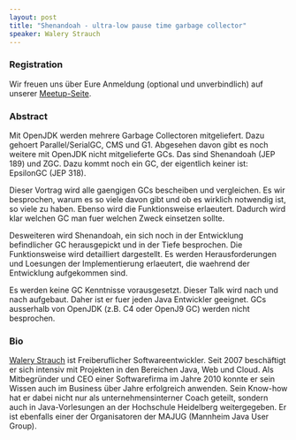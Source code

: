 ```yaml
---
layout: post
title: "Shenandoah - ultra-low pause time garbage collector"
speaker: Walery Strauch
---
```


### Registration

Wir freuen uns über Eure Anmeldung (optional und unverbindlich) auf unserer [Meetup-Seite](https://www.meetup.com/mannheim-java-usergroup/events/251505319/).

### Abstract

Mit OpenJDK werden mehrere Garbage Collectoren mitgeliefert. Dazu gehoert Parallel/SerialGC, CMS und G1. Abgesehen davon gibt es noch weitere mit OpenJDK nicht mitgelieferte GCs. Das sind Shenandoah (JEP 189) und ZGC. Dazu kommt noch ein GC, der eigentlich keiner ist: EpsilonGC (JEP 318).

Dieser Vortrag wird alle gaengigen GCs bescheiben und vergleichen. Es wir besprochen, warum es so viele davon gibt und ob es wirklich notwendig ist, so viele zu haben. Ebenso wird die Funktionsweise erlaeutert. Dadurch wird klar welchen GC man fuer welchen Zweck einsetzen sollte.

Desweiteren wird Shenandoah, ein sich noch in der Entwicklung befindlicher GC herausgepickt und in der Tiefe besprochen. Die Funktionsweise wird detailliert dargestellt. Es werden Herausforderungen und Loesungen der Implementierung erlaeutert, die waehrend der Entwicklung aufgekommen sind.

Es werden keine GC Kenntnisse vorausgesetzt. Dieser Talk wird nach und nach aufgebaut. Daher ist er fuer jeden Java Entwickler geeignet. GCs ausserhalb von OpenJDK (z.B. C4 oder OpenJ9 GC) werden nicht besprochen.

### Bio

[Walery Strauch](https://twitter.com/walery) ist Freiberuflicher Softwareentwickler. Seit 2007 beschäftigt er sich intensiv mit Projekten in den Bereichen Java, Web und Cloud. Als Mitbegründer und CEO einer Softwarefirma im Jahre 2010 konnte er sein Wissen auch im Business über Jahre erfolgreich anwenden. Sein Know-how hat er dabei nicht nur als unternehmensinterner Coach geteilt, sondern auch in Java-Vorlesungen an der Hochschule Heidelberg weitergegeben. Er ist ebenfalls einer der Organisatoren der MAJUG (Mannheim Java User Group).
